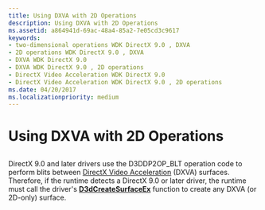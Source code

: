 ```yaml
---
title: Using DXVA with 2D Operations
description: Using DXVA with 2D Operations
ms.assetid: a864941d-69ac-48a4-85a2-7e05cd3c9617
keywords:
- two-dimensional operations WDK DirectX 9.0 , DXVA
- 2D operations WDK DirectX 9.0 , DXVA
- DXVA WDK DirectX 9.0
- DXVA WDK DirectX 9.0 , 2D operations
- DirectX Video Acceleration WDK DirectX 9.0
- DirectX Video Acceleration WDK DirectX 9.0 , 2D operations
ms.date: 04/20/2017
ms.localizationpriority: medium
---
```


# Using DXVA with 2D Operations


## <span id="ddk_using_dxva_with_2d_operations_gg"></span><span id="DDK_USING_DXVA_WITH_2D_OPERATIONS_GG"></span>


DirectX 9.0 and later drivers use the D3DDP2OP\_BLT operation code to perform blits between [DirectX Video Acceleration](directx-video-acceleration.md) (DXVA) surfaces. Therefore, if the runtime detects a DirectX 9.0 or later driver, the runtime must call the driver's [**D3dCreateSurfaceEx**](/windows/desktop/api/ddrawint/nc-ddrawint-pdd_createsurfaceex) function to create any DXVA (or 2D-only) surface.

 

